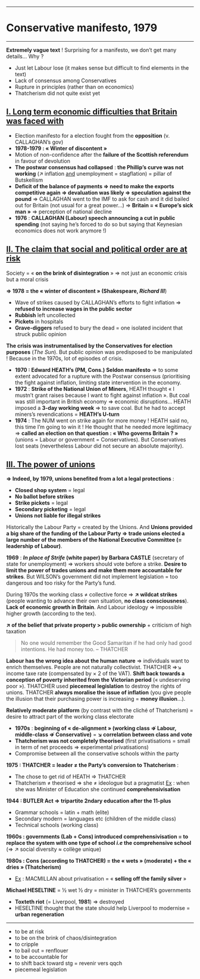 ***
# Conservative manifesto, 1979
***
**Extremely vague text** ! Surprising for a manifesto, we don’t get many details… Why ? 
- Just let Labour lose (it makes sense but difficult to find elements in the text)
- Lack of consensus among Conservatives 
- Rupture in principles (rather than on economics)
- Thatcherism did not quite exist yet 

## <u>I. Long term economic difficulties that Britain was faced with</u>

- Election manifesto for a election fought from the **opposition** (v. CALLAGHAN’s gov)
- **1978-1979 : « Winter of discontent »**
- Motion of non-confidence after the **failure of the Scottish referendum** in favour of devolution 
- **The postwar consensus had collapsed** : **the Phillip’s curve was not working** (↗ inflation <u>and</u> unemployment = stagflation) = pillar of Butskellism 
- **Deficit of the balance of payments ⇒ need to make the exports competitive again ⇒ devaluation was likely ⇒ speculation against the pound** ⇒ CALLAGHAN went to the IMF to ask for cash and it did bailed out for Britain (not usual for a great power…) ⇒ **Britain = « Europe’s sick man »** ⇒ perception of national decline 
- **1976** : **CALLAGHAN (Labour) speech announcing a cut in public spending** (not saying he’s forced to do so but saying that Keynesian economics does not work anymore !) 

## <u>II. The claim that social and political order are at risk</u>

Society = « **on the brink of disintegration** » ⇒ not just an economic crisis but a moral crisis 

**⇒ 1978 = the « winter of discontent » (Shakespeare, *Richard III***)
- Wave of strikes caused by CALLAGHAN’s efforts to fight inflation ⇒ **refused to increase wages in the public sector** 
- **Rubbish** left uncollected 
- **Pickets** in hospitals 
- **Grave-diggers** refused to bury the dead = one isolated incident that struck public opinion 

**The crisis was instrumentalised by the Conservatives for election purposes** (*The Sun*). But public opinion was predisposed to be manipulated ! Because in the 1970s, lot of episodes of crisis. 

- **1970 : Edward HEATH’s (PM, Cons.) Seldon manifesto** ⇒ to some extent advocated for a rupture with the Postwar consensus (prioritising the fight against inflation, limiting state intervention in the economy. 
- **1972** : **Strike of the National Union of Miners**, HEATH thought « I mustn’t grant raises because I want to fight against inflation ». But coal was still important in British economy ⇒ economic disruptions… HEATH imposed a **3-day working week** ⇒ to save coal. But he had to accept miners’s revendications = **HEATH’s U-turn** 
- **1974** : The NUM went on strike again for more money ! HEATH said no, this time I’m going to win it ! He thought that he needed more legitimacy ⇒ **called an election on that question : « Who governs Britain ? »** (unions = Labour or government = Conservatives). But Conservatives lost seats (nevertheless Labour did not secure an absolute majority). 

## <u>III. The power of unions</u>

**⇒ Indeed, by 1979, unions benefited from a lot a legal protections** : 
- **Closed shop system** = legal 
- **No ballot before strikes** 
- **Strike pickets** = legal 
- **Secondary picketing** = legal 
- **Unions not liable for illegal strikes** 

Historically the Labour Party = created by the Unions. And **Unions provided a big share of the funding of the Labour Party ⇒ trade unions elected a large number of the members of the National Executive Committee (= leadership of Labour)**. 

**1969** : ***In place of Strife* (white paper) by Barbara CASTLE** (secretary of state for unemployment) ⇒ workers should vote before a strike. **Desire to limit the power of trades unions and make them more accountable for strikes**. But WILSON’s government did not implement legislation = too dangerous and too risky for the Party’s fund. 

During 1970s the working class ≠ collective force ⇒ **↗ wildcat strikes** (people wanting to advance their own situation, **no class consciousness**). **Lack of economic growth in Britain**. And Labour ideology ⇒ impossible higher growth (according to the tex). 

**↗ of the belief that private property > public ownership** + criticism of high taxation 

> No one would remember the Good Samaritan if he had only had good intentions. He had money too. – THATCHER 

**Labour has the wrong idea about the human nature** ⇒ individuals want to enrich themselves. People are not naturally collectivist. THATCHER ⇒↘ income taxe rate (compensated by × 2 of the VAT). **Shift back towards a conception of poverty inherited from the Victorian period** (« undeserving poor »). THATCHER used **piecemeal legislation** to destroy the rights of unions. THATCHER **always moralise the issue of inflation** (you give people the illusion that their purchasing power is increasing = **money illusion**…).  

**Relatively moderate platform** (by contrast with the cliché of Thatcherism) = desire to attract part of the working class electorate 
- **1970s** : **beginning of « de-alignment » (working class ⇏ Labour, middle-class ⇏ Conservative)** = **↘ correlation between class and vote** 
- **Thatcherism was not completely theorised** (first privatisations = small in term of net proceeds ⇒ experimental privatisations)
- Compromise between all the conservative schools within the party 

**1975 : THATCHER = leader ≠ the Party’s conversion to Thatcherism** : 
- The chose to get rid of HEATH ⇒ THATCHER
- Thatcherism ≠ theorised ⇒ she ≠ ideologue but a pragmatist <u>Ex</u> : when she was Minister of Education she continued **comprehensivisation**

**1944 : BUTLER Act ⇒ tripartite 2ndary education after the 11-plus**
- Grammar schools = latin + math (elite)
- Secondary modern = languages etc (children of the middle class)
- Technical schools (working class)

**1960s : governments (Lab + Cons) introduced comprehensivisation = to replace the system with one type of school *i.e* the comprehensive school** (⇒ ↗ social diversity ≈ collège unique)

**1980s : Cons (according to THATCHER) = the « wets » (moderate) + the « dries » (Thatcherism)**
- <u>Ex</u> : MACMILLAN about privatisation = « **selling off the family silver** »

**Michael HESELTINE** = ½ wet ½ dry = minister in THATCHER’s governments 
- **Toxteth riot** (= Liverpool, **1981**) ⇒ destroyed 
- HESELTINE thought that the state should help Liverpool to modernise = **urban regeneration** 



***
- to be at risk 
- to be on the brink of chaos/disintegration 
- to cripple 
- to bail out = renflouer 
- to be accountable for 
- to shift back toward stg = revenir vers qqch 
- piecemeal legislation 